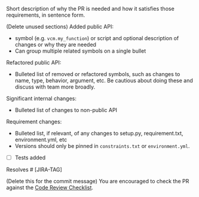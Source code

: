 Short description of why the PR is needed and how it satisfies those requirements, in sentence form.

(Delete unused sections)
Added public API:
- symbol (e.g. `vcm.my_function`) or script and optional description of changes or why they are needed
- Can group multiple related symbols on a single bullet

Refactored public API:
- Bulleted list of removed or refactored symbols, such as changes to name, type, behavior, argument, etc. Be cautious about doing these and discuss with team more broadly.

Significant internal changes:
- Bulleted list of changes to non-public API

Requirement changes:
- Bulleted list, if relevant, of any changes to setup.py, requirement.txt, environment.yml, etc
- Versions should only be pinned in `constraints.txt` or `environment.yml`.

- [ ] Tests added

Resolves #<github issues> [JIRA-TAG]

(Delete this for the commit message)
You are encouraged to check the PR against the [Code Review Checklist](https://paper.dropbox.com/doc/Code-Review-Checklist--A4lKrs~xg7w5Gsb39N6JLNQoAg-IlsYffZgTwyKEylty7NhY).

